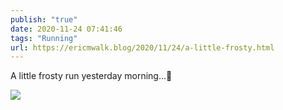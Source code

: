 ```yaml
---
publish: "true"
date: 2020-11-24 07:41:46
tags: "Running"
url: https://ericmwalk.blog/2020/11/24/a-little-frosty.html
---
```


A little frosty run yesterday morning...🏃

![](https://ericmwalk.blog/uploads/2020/5ac3fdeea2.jpg)